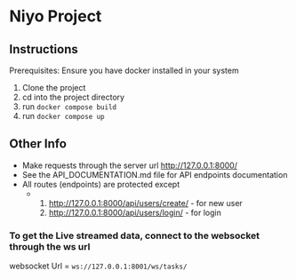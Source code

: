 # Niyo Project


## Instructions

Prerequisites: Ensure you have docker installed in your system

1. Clone the project
2. cd into the project directory
3. run `docker compose build`
4. run `docker compose up`



## Other Info

- Make requests through the server url http://127.0.0.1:8000/
- See the API_DOCUMENTATION.md file for API endpoints documentation
- All routes (endpoints) are protected except
  - 1. http://127.0.0.1:8000/api/users/create/ - for new user
    2. http://127.0.0.1:8000/api/users/login/ - for login



### To get the Live streamed data, connect to the websocket through the ws url
websocket Url = `ws://127.0.0.1:8001/ws/tasks/`
